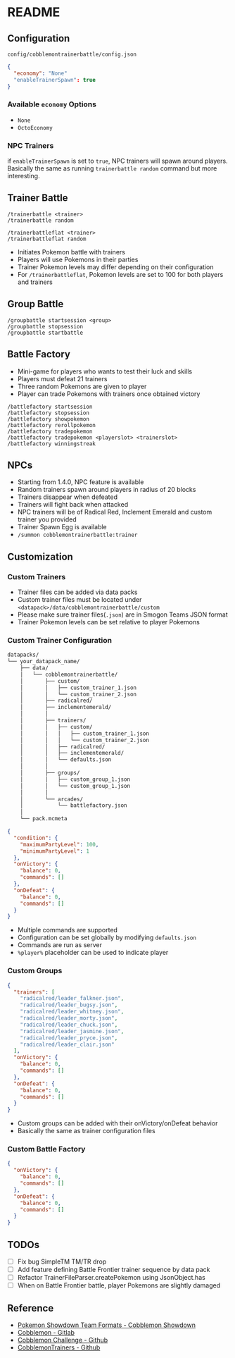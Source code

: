 # README

## Configuration

`config/cobblemontrainerbattle/config.json`

```json
{
  "economy": "None"
  "enableTrainerSpawn": true
}
```

### Available `economy` Options

- `None`
- `OctoEconomy`

### NPC Trainers

if `enableTrainerSpawn` is set to `true`, NPC trainers will spawn around players. Basically the same as running `trainerbattle random` command but more interesting.

## Trainer Battle

```
/trainerbattle <trainer>
/trainerbattle random

/trainerbattleflat <trainer>
/trainerbattleflat random
```

- Initiates Pokemon battle with trainers
- Players will use Pokemons in their parties
- Trainer Pokemon levels may differ depending on their configuration
- For `/trainerbattleflat`, Pokemon levels are set to 100 for both players and trainers

## Group Battle

```
/groupbattle startsession <group>
/groupbattle stopsession
/groupbattle startbattle
```

## Battle Factory

- Mini-game for players who wants to test their luck and skills
- Players must defeat 21 trainers
- Three random Pokemons are given to player
- Player can trade Pokemons with trainers once obtained victory

```
/battlefactory startsession
/battlefactory stopsession
/battlefactory showpokemon
/battlefactory rerollpokemon
/battlefactory tradepokemon
/battlefactory tradepokemon <playerslot> <trainerslot>
/battlefactory winningstreak
```

## NPCs

- Starting from 1.4.0, NPC feature is available
- Random trainers spawn around players in radius of 20 blocks
- Trainers disappear when defeated
- Trainers will fight back when attacked
- NPC trainers will be of Radical Red, Inclement Emerald and custom trainer you provided
- Trainer Spawn Egg is available
- `/summon cobblemontrainerbattle:trainer`

## Customization

### Custom Trainers

- Trainer files can be added via data packs
- Custom trainer files must be located under `<datapack>/data/cobblemontrainerbattle/custom`
- Please make sure trainer files(`.json`) are in Smogon Teams JSON format
- Trainer Pokemon levels can be set relative to player Pokemons

### Custom Trainer Configuration

```dtd
datapacks/
└── your_datapack_name/
    ├── data/
    │   └── cobblemontrainerbattle/
    │       ├── custom/
    │       │   ├── custom_trainer_1.json
    │       │   └── custom_trainer_2.json
    │       ├── radicalred/
    │       ├── inclementemerald/
    │       │
    │       ├── trainers/
    │       │   ├── custom/
    │       │   │   ├── custom_trainer_1.json
    │       │   │   └── custom_trainer_2.json
    │       │   ├── radicalred/
    │       │   ├── inclementemerald/
    │       │   └── defaults.json
    │       │
    │       ├── groups/
    │       │   ├── custom_group_1.json
    │       │   └── custom_group_1.json
    │       │
    │       └── arcades/
    │           └── battlefactory.json
    │
    └── pack.mcmeta
```

```json
{
  "condition": {
    "maximumPartyLevel": 100,
    "minimumPartyLevel": 1
  },
  "onVictory": {
    "balance": 0,
    "commands": []
  },
  "onDefeat": {
    "balance": 0,
    "commands": []
  }
}
```
- Multiple commands are supported
- Configuration can be set globally by modifying `defaults.json`
- Commands are run as server
- `%player%` placeholder can be used to indicate player

### Custom Groups

```json
{
  "trainers": [
    "radicalred/leader_falkner.json",
    "radicalred/leader_bugsy.json",
    "radicalred/leader_whitney.json",
    "radicalred/leader_morty.json",
    "radicalred/leader_chuck.json",
    "radicalred/leader_jasmine.json",
    "radicalred/leader_pryce.json",
    "radicalred/leader_clair.json"
  ],
  "onVictory": {
    "balance": 0,
    "commands": []
  },
  "onDefeat": {
    "balance": 0,
    "commands": []
  }
}
```

- Custom groups can be added with their onVictory/onDefeat behavior
- Basically the same as trainer configuration files

### Custom Battle Factory

```json
{
  "onVictory": {
    "balance": 0,
    "commands": []
  },
  "onDefeat": {
    "balance": 0,
    "commands": []
  }
}
```

## TODOs

- [ ] Fix bug SimpleTM TM/TR drop
- [ ] Add feature defining Battle Frontier trainer sequence by data pack
- [ ] Refactor TrainerFileParser.createPokemon using JsonObject.has
- [ ] When on Battle Frontier battle, player Pokemons are slightly damaged

## Reference
- [Pokemon Showdown Team Formats - Cobblemon Showdown](https://gitlab.com/cable-mc/cobblemon-showdown/-/blob/master/sim/TEAMS.md#packed-format)
- [Cobblemon - Gitlab](https://gitlab.com/cable-mc/cobblemon)
- [Cobblemon Challenge - Github](https://github.com/TurtleHoarder/Cobblemon-Challenge)
- [CobblemonTrainers - Github](https://github.com/davo899/CobblemonTrainers/tree/main)
